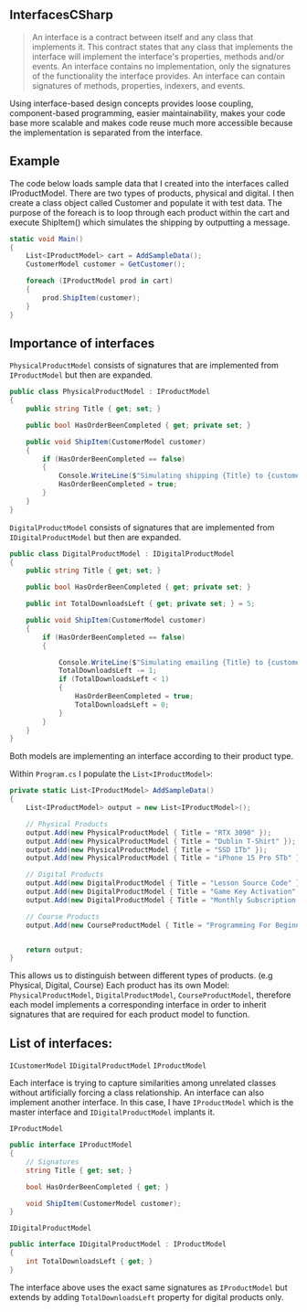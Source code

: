 ## InterfacesCSharp

> An interface is a contract between itself and any class that implements it. This contract states that any class that implements the interface will implement the interface's properties, methods and/or events. An interface contains no implementation, only the signatures of the functionality the interface provides. An interface can contain signatures of methods, properties, indexers, and events. 

Using interface-based design concepts provides loose coupling, component-based programming, easier maintainability, makes your code base more scalable and makes code reuse much more accessible because the implementation is separated from the interface.

## Example

The code below loads sample data that I created into the interfaces called IProductModel. There are two types of products, physical and digital. 
I then create a class object called Customer and populate it with test data. The purpose of the foreach is to loop through each product within the cart and execute ShipItem() which simulates the shipping by outputting a message.
```c#
static void Main()
{
    List<IProductModel> cart = AddSampleData();
    CustomerModel customer = GetCustomer();

    foreach (IProductModel prod in cart)
    {
        prod.ShipItem(customer);
    }
}
```

## Importance of interfaces

`PhysicalProductModel` consists of signatures that are implemented from `IProductModel` but then are expanded. 

```c#
public class PhysicalProductModel : IProductModel
{
    public string Title { get; set; }

    public bool HasOrderBeenCompleted { get; private set; }

    public void ShipItem(CustomerModel customer)
    {
        if (HasOrderBeenCompleted == false)
        {
            Console.WriteLine($"Simulating shipping {Title} to {customer.FirstName} in {customer.City}");
            HasOrderBeenCompleted = true;
        }
    }
}
```
`DigitalProductModel` consists of signatures that are implemented from `IDigitalProductModel` but then are expanded.

```c#
public class DigitalProductModel : IDigitalProductModel
{
    public string Title { get; set; }

    public bool HasOrderBeenCompleted { get; private set; }

    public int TotalDownloadsLeft { get; private set; } = 5;

    public void ShipItem(CustomerModel customer)
    {
        if (HasOrderBeenCompleted == false)
        {

            Console.WriteLine($"Simulating emailing {Title} to {customer.EmailAddress}");
            TotalDownloadsLeft -= 1;
            if (TotalDownloadsLeft < 1)
            {
                HasOrderBeenCompleted = true;
                TotalDownloadsLeft = 0;
            }
        }
    }
}
```

Both models are implementing an interface according to their product type. 

Within `Program.cs` I populate the `List<IProductModel>`:
```c#
private static List<IProductModel> AddSampleData()
{
    List<IProductModel> output = new List<IProductModel>();

    // Physical Products
    output.Add(new PhysicalProductModel { Title = "RTX 3090" });
    output.Add(new PhysicalProductModel { Title = "Dublin T-Shirt" });
    output.Add(new PhysicalProductModel { Title = "SSD 1Tb" });
    output.Add(new PhysicalProductModel { Title = "iPhone 15 Pro 5Tb" });

    // Digital Products
    output.Add(new DigitalProductModel { Title = "Lesson Source Code" });
    output.Add(new DigitalProductModel { Title = "Game Key Activation" });
    output.Add(new DigitalProductModel { Title = "Monthly Subscription Key" });

    // Course Products
    output.Add(new CourseProductModel { Title = "Programming For Beginners" });


    return output;
}
```
This allows us to distinguish between different types of products. (e.g Physical, Digital, Course)
Each product has its own Model: `PhysicalProductModel`, `DigitalProductModel`, `CourseProductModel`, therefore each model implements a corresponding interface in order to inherit signatures that are required for each product model to function.

## List of interfaces:
`ICustomerModel`
`IDigitalProductModel`
`IProductModel`

Each interface is trying to capture similarities among unrelated classes without artificially forcing a class relationship.
An interface can also implement another interface. In this case, I have `IProductModel` which is the master interface and `IDigitalProductModel` implants it. 

`IProductModel`
```c#
public interface IProductModel
{
    // Signatures
    string Title { get; set; }

    bool HasOrderBeenCompleted { get; }

    void ShipItem(CustomerModel customer);
}
```
`IDigitalProductModel`
```c#
public interface IDigitalProductModel : IProductModel
{
    int TotalDownloadsLeft { get; }
}
```
The interface above uses the exact same signatures as `IProductModel` but extends by adding `TotalDownloadsLeft` property for digital products only. 
